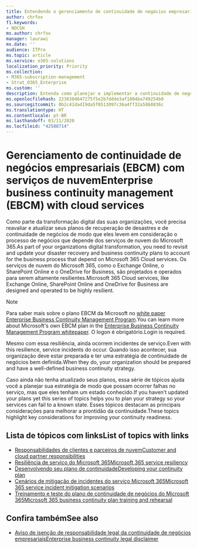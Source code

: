 ```yaml
---
title: Entendendo o gerenciamento de continuidade de negócios empresariais com serviços de nuvem
author: chrfox
f1.keywords:
- NOCSH
ms.author: chrfox
manager: laurawi
ms.date: ''
audience: ITPro
ms.topic: article
ms.service: o365-solutions
localization_priority: Priority
ms.collection:
- M365-subscription-management
- Strat_O365_Enterprise
ms.custom: ''
description: Entenda como planejar e implementar a continuidade de negócios parece diferente quando os serviços de nuvem fazem parte da sua oferta de TI.
ms.openlocfilehash: 2236304647275f5e2b7ddde3af1804ba749254b0
ms.sourcegitcommit: 0b2c41dad19da5f0513097c36a4ff32a5868836c
ms.translationtype: HT
ms.contentlocale: pt-BR
ms.lasthandoff: 03/11/2020
ms.locfileid: "42588714"
---
```

# <a name="enterprise-business-continuity-management-ebcm-with-cloud-services"></a><span data-ttu-id="f5d9c-103">Gerenciamento de continuidade de negócios empresariais (EBCM) com serviços de nuvem</span><span class="sxs-lookup"><span data-stu-id="f5d9c-103">Enterprise business continuity management (EBCM) with cloud services</span></span>

<span data-ttu-id="f5d9c-104">Como parte da transformação digital das suas organizações, você precisa reavaliar e atualizar seus planos de recuperação de desastres e de continuidade de negócios de modo que eles levem em consideração o processo de negócios que depende dos serviços de nuvem do Microsoft 365.</span><span class="sxs-lookup"><span data-stu-id="f5d9c-104">As part of your organizations digital transformation, you need to revisit and update your disaster recovery and business continuity plans to account for the business process that depend on Microsoft 365 Cloud services.</span></span> <span data-ttu-id="f5d9c-105">Os serviços de nuvem do Microsoft 365, como o Exchange Online, o SharePoint Online e o OneDrive for Business, são projetados e operados para serem altamente resilientes.</span><span class="sxs-lookup"><span data-stu-id="f5d9c-105">Microsoft 365 Cloud services, like Exchange Online, SharePoint Online and OneDrive for Business are designed and operated to be highly resilient.</span></span>

> [!NOTE]
> <span data-ttu-id="f5d9c-106">Para saber mais sobre o plano EBCM da Microsoft no [white paper Enterprise Business Continuity Management Program](https://go.microsoft.com/fwlink/?linkid=2121521).</span><span class="sxs-lookup"><span data-stu-id="f5d9c-106">You can learn more about Microsoft's own EBCM plan in the [Enterprise Business Continuity Management Program whitepaper](https://go.microsoft.com/fwlink/?linkid=2121521).</span></span> <span data-ttu-id="f5d9c-107">O logon é obrigatório.</span><span class="sxs-lookup"><span data-stu-id="f5d9c-107">Login is required.</span></span>

<span data-ttu-id="f5d9c-108">Mesmo com essa resiliência, ainda ocorrem incidentes de serviço.</span><span class="sxs-lookup"><span data-stu-id="f5d9c-108">Even with this resilience, service incidents do occur.</span></span> <span data-ttu-id="f5d9c-109">Quando isso acontecer, sua organização deve estar preparada e ter uma estratégia de continuidade de negócios bem definida.</span><span class="sxs-lookup"><span data-stu-id="f5d9c-109">When they do, your organization should be prepared and have a well-defined business continuity strategy.</span></span>

<span data-ttu-id="f5d9c-110">Caso ainda não tenha atualizado seus planos, essa série de tópicos ajuda você a planejar sua estratégia de modo que possam ocorrer falhas no serviço, mas que eles tenham um estado conhecido.</span><span class="sxs-lookup"><span data-stu-id="f5d9c-110">If you haven't updated your plans yet this series of topics helps you to plan your strategy so your services can fail to a known state.</span></span> <span data-ttu-id="f5d9c-111">Esses tópicos destacam as principais considerações para melhorar a prontidão da continuidade.</span><span class="sxs-lookup"><span data-stu-id="f5d9c-111">These topics highlight key considerations for improving your continuity readiness.</span></span>

## <a name="list-of-topics-with-links"></a><span data-ttu-id="f5d9c-112">Lista de tópicos com links</span><span class="sxs-lookup"><span data-stu-id="f5d9c-112">List of topics with links</span></span>

- [<span data-ttu-id="f5d9c-113">Responsabilidades de clientes e parceiros de nuvem</span><span class="sxs-lookup"><span data-stu-id="f5d9c-113">Customer and cloud partner responsibilities</span></span>](ebcm-customer-and-cloud-partner-ebcm-responsibilities.md)
- [<span data-ttu-id="f5d9c-114">Resiliência de serviço do Microsoft 365</span><span class="sxs-lookup"><span data-stu-id="f5d9c-114">Microsoft 365 service resiliency</span></span>](ebcm-m365-service-resiliency.md)
- [<span data-ttu-id="f5d9c-115">Desenvolvendo seu plano de continuidade</span><span class="sxs-lookup"><span data-stu-id="f5d9c-115">Developing your continuity plan</span></span>](ebcm-developing-your-ebcm-plan.md)
- [<span data-ttu-id="f5d9c-116">Cenários de mitigação de incidentes do serviço Microsoft 365</span><span class="sxs-lookup"><span data-stu-id="f5d9c-116">Microsoft 365 service incident mitigation scenarios</span></span>](ebcm-microsoft-365-mitigations.md)
- [<span data-ttu-id="f5d9c-117">Treinamento e teste do plano de continuidade de negócios do Microsoft 365</span><span class="sxs-lookup"><span data-stu-id="f5d9c-117">Microsoft 365 business continuity plan training and rehearsal</span></span>](ebcm-enterprise-business-continuity-management-plan-rehearsal-and-user-training.md)

## <a name="see-also"></a><span data-ttu-id="f5d9c-118">Confira também</span><span class="sxs-lookup"><span data-stu-id="f5d9c-118">See also</span></span>

- [<span data-ttu-id="f5d9c-119">Aviso de isenção de responsabilidade legal da continuidade de negócios empresariais</span><span class="sxs-lookup"><span data-stu-id="f5d9c-119">Enterprise business continuity legal disclaimer</span></span>](ebcm-legal-disclaimer.md)

